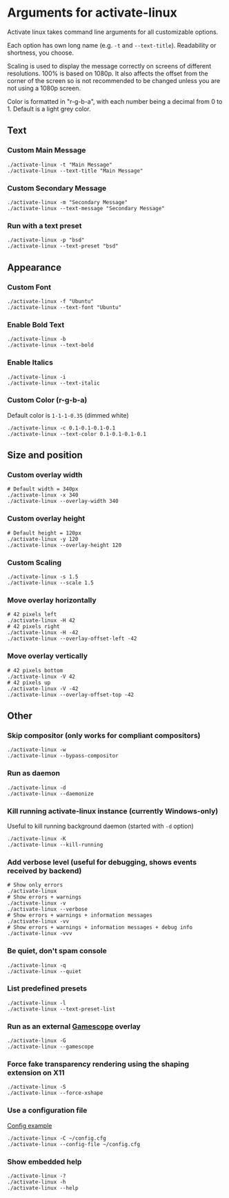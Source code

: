 # Arguments for activate-linux

Activate linux takes command line arguments for all customizable options.

Each option has own long name (e.g. `-t` and `--text-title`). Readability or shortness, you choose.

Scaling is used to display the message correctly on screens of different resolutions. 100% is based on 1080p. It also affects the offset from the corner of the screen
so is not recommended to be changed unless you are not using a 1080p screen.

Color is formatted in "r-g-b-a", with each number being a decimal from 0 to 1. Default is a light grey color.

## Text

### Custom Main Message
```console
./activate-linux -t "Main Message"
./activate-linux --text-title "Main Message"
```

### Custom Secondary Message
```console
./activate-linux -m "Secondary Message"
./activate-linux --text-message "Secondary Message"
```

### Run with a text preset
```console
./activate-linux -p "bsd"
./activate-linux --text-preset "bsd"
```

## Appearance

### Custom Font
```console
./activate-linux -f "Ubuntu"
./activate-linux --text-font "Ubuntu"
```

### Enable Bold Text
```console
./activate-linux -b
./activate-linux --text-bold
```

### Enable Italics
```console
./activate-linux -i
./activate-linux --text-italic
```

### Custom Color (r-g-b-a)
Default color is `1-1-1-0.35` (dimmed white)
```console
./activate-linux -c 0.1-0.1-0.1-0.1
./activate-linux --text-color 0.1-0.1-0.1-0.1
```

## Size and position

### Custom overlay width
```console
# Default width = 340px
./activate-linux -x 340
./activate-linux --overlay-width 340
```

### Custom overlay height
```console
# Default height = 120px
./activate-linux -y 120
./activate-linux --overlay-height 120
```

### Custom Scaling
```console
./activate-linux -s 1.5
./activate-linux --scale 1.5
```

### Move overlay horizontally
```console
# 42 pixels left
./activate-linux -H 42
# 42 pixels right
./activate-linux -H -42
./activate-linux --overlay-offset-left -42
```

### Move overlay vertically
```console
# 42 pixels bottom
./activate-linux -V 42
# 42 pixels up
./activate-linux -V -42
./activate-linux --overlay-offset-top -42
```

## Other

### Skip compositor (only works for compliant compositors)
```console
./activate-linux -w
./activate-linux --bypass-compositor
```

### Run as daemon
```console
./activate-linux -d
./activate-linux --daemonize
```

### Kill running activate-linux instance (currently Windows-only)
Useful to kill running background daemon (started with `-d` option)
```console
./activate-linux -K
./activate-linux --kill-running
```

### Add verbose level (useful for debugging, shows events received by backend)
```console
# Show only errors
./activate-linux
# Show errors + warnings
./activate-linux -v
./activate-linux --verbose
# Show errors + warnings + information messages
./activate-linux -vv
# Show errors + warnings + information messages + debug info
./activate-linux -vvv
```

### Be quiet, don't spam console
```console
./activate-linux -q
./activate-linux --quiet
```

### List predefined presets
```console
./activate-linux -l
./activate-linux --text-preset-list
```

### Run as an external [Gamescope](https://github.com/Plagman/gamescope) overlay
```console
./activate-linux -G
./activate-linux --gamescope
```

### Force fake transparency rendering using the shaping extension on X11
```console
./activate-linux -S
./activate-linux --force-xshape
```

### Use a configuration file
[Config example](../example.cfg)
```console
./activate-linux -C ~/config.cfg
./activate-linux --config-file ~/config.cfg
```

### Show embedded help
```console
./activate-linux -?
./activate-linux -h
./activate-linux --help
```
